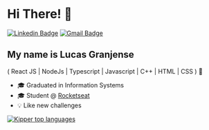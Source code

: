 <h1>Hi There! 👋</h1>

[![Linkedin Badge](https://img.shields.io/badge/-Lucas%20Granjense-363636?style=flat-square&logo=Linkedin&logoColor=white&link=https://www.linkedin.com/in/lucas-granjense-5869811b8/)](https://www.linkedin.com/in/lucas-granjense-5869811b8/)
[![Gmail Badge](https://img.shields.io/badge/-23.lucasdoliveira@gmail.com-%23363636?style=flat-square&logo=Gmail&logoColor=white&link=mailto:lorison.gilles@gmail.com)](mailto:https://img.shields.io/badge/-23.lucasdoliveira@gmail.com-c14438?style=flat-square&logo=Gmail&logoColor=white&link=mailto:lorison.gilles@gmail.com)

## My name is Lucas Granjense
( React JS | NodeJs | Typescript | Javascript | C++ | HTML | CSS ) 🚀
- 🎓 Graduated in Information Systems
- 🎓 Student @ [Rocketseat](https://www.rocketseat.com.br/)
- 💡 Like new challenges

<div align="left">
  
[![Kipper top languages](https://github-readme-stats.vercel.app/api/top-langs/?username=luc4sgr&theme=blue-white)](https://github.com/anuraghazra/github-readme-stats)
  
 </div>
